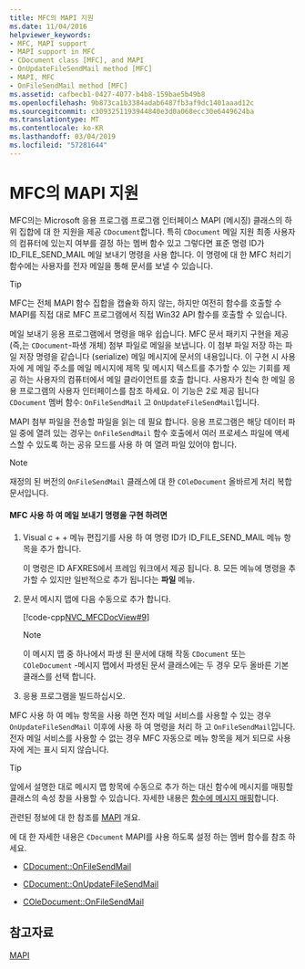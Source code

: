 ```yaml
---
title: MFC의 MAPI 지원
ms.date: 11/04/2016
helpviewer_keywords:
- MFC, MAPI support
- MAPI support in MFC
- CDocument class [MFC], and MAPI
- OnUpdateFileSendMail method [MFC]
- MAPI, MFC
- OnFileSendMail method [MFC]
ms.assetid: cafbecb1-0427-4077-b4b8-159bae5b49b8
ms.openlocfilehash: 9b873ca1b3384adab6487fb3af9dc1401aaad12c
ms.sourcegitcommit: c3093251193944840e3d0a068ecc30e6449624ba
ms.translationtype: MT
ms.contentlocale: ko-KR
ms.lasthandoff: 03/04/2019
ms.locfileid: "57281644"
---
```

# <a name="mapi-support-in-mfc"></a>MFC의 MAPI 지원

MFC의는 Microsoft 응용 프로그램 프로그램 인터페이스 MAPI (메시징) 클래스의 하위 집합에 대 한 지원을 제공 `CDocument`합니다. 특히 `CDocument` 메일 지원 최종 사용자의 컴퓨터에 있는지 여부를 결정 하는 멤버 함수 있고 그렇다면 표준 명령 ID가 ID_FILE_SEND_MAIL 메일 보내기 명령을 사용 합니다. 이 명령에 대 한 MFC 처리기 함수에는 사용자를 전자 메일을 통해 문서를 보낼 수 있습니다.

> [!TIP]
>  MFC는 전체 MAPI 함수 집합을 캡슐화 하지 않는, 하지만 여전히 함수를 호출할 수 MAPI를 직접 대로 MFC 프로그램에서 직접 Win32 API 함수를 호출할 수 있습니다.

메일 보내기 응용 프로그램에서 명령을 매우 쉽습니다. MFC 문서 패키지 구현을 제공 (즉,는 `CDocument`-파생 개체) 첨부 파일로 메일을 보냅니다. 이 첨부 파일 저장 하는 파일 저장 명령을 같습니다 (serialize) 메일 메시지에 문서의 내용입니다. 이 구현 시 사용자에 게 메일 주소를 메일 메시지에 제목 및 메시지 텍스트를 추가할 수 있는 기회를 제공 하는 사용자의 컴퓨터에서 메일 클라이언트를 호출 합니다. 사용자가 친숙 한 메일 응용 프로그램의 사용자 인터페이스를 참조 하세요. 이 기능은 2로 제공 됩니다 `CDocument` 멤버 함수: `OnFileSendMail` 고 `OnUpdateFileSendMail`입니다.

MAPI 첨부 파일을 전송할 파일을 읽는 데 필요 합니다. 응용 프로그램은 해당 데이터 파일 중에 열려 있는 경우는 `OnFileSendMail` 함수 호출에서 여러 프로세스 파일에 액세스할 수 있도록 하는 공유 모드를 사용 하 여 열려 파일 있어야 합니다.

> [!NOTE]
>  재정의 된 버전의 `OnFileSendMail` 클래스에 대 한 `COleDocument` 올바르게 처리 복합 문서입니다.

#### <a name="to-implement-a-send-mail-command-with-mfc"></a>MFC 사용 하 여 메일 보내기 명령을 구현 하려면

1. Visual c + + 메뉴 편집기를 사용 하 여 명령 ID가 ID_FILE_SEND_MAIL 메뉴 항목을 추가 합니다.

   이 명령은 ID AFXRES에서 프레임 워크에서 제공 됩니다. 8. 모든 메뉴에 명령을 추가할 수 있지만 일반적으로 추가 됩니다는 **파일** 메뉴.

1. 문서 메시지 맵에 다음 수동으로 추가 합니다.

   [!code-cpp[NVC_MFCDocView#9](../mfc/codesnippet/cpp/mapi-support-in-mfc_1.cpp)]

    > [!NOTE]
    >  이 메시지 맵 중 하나에서 파생 된 문서에 대해 작동 `CDocument` 또는 `COleDocument` -메시지 맵에서 파생된 문서 클래스에는 두 경우 모두 올바른 기본 클래스를 선택 합니다.

1. 응용 프로그램을 빌드하십시오.

MFC 사용 하 여 메뉴 항목을 사용 하면 전자 메일 서비스를 사용할 수 있는 경우 `OnUpdateFileSendMail` 이후에 사용 하 여 명령을 처리 하 고 `OnFileSendMail`입니다. 전자 메일 서비스를 사용할 수 없는 경우 MFC 자동으로 메뉴 항목을 제거 되므로 사용자에 게는 표시 되지 않습니다.

> [!TIP]
>  앞에서 설명한 대로 메시지 맵 항목에 수동으로 추가 하는 대신 함수에 메시지를 매핑할 클래스의 속성 창을 사용할 수 있습니다. 자세한 내용은 [함수에 메시지 매핑](../mfc/reference/mapping-messages-to-functions.md)합니다.

관련된 정보에 대 한 참조를 [MAPI](../mfc/mapi.md) 개요.

에 대 한 자세한 내용은 `CDocument` MAPI를 사용 하도록 설정 하는 멤버 함수를 참조 하세요.

- [CDocument::OnFileSendMail](../mfc/reference/cdocument-class.md#onfilesendmail)

- [CDocument::OnUpdateFileSendMail](../mfc/reference/cdocument-class.md#onupdatefilesendmail)

- [COleDocument::OnFileSendMail](../mfc/reference/coledocument-class.md#onfilesendmail)

## <a name="see-also"></a>참고자료

[MAPI](../mfc/mapi.md)
